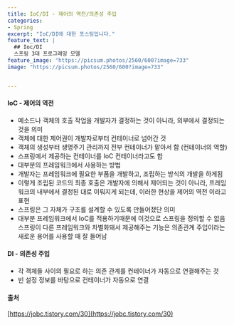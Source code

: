 ```yaml
---
title: IoC/DI - 제어의 역전/의존성 주입
categories:
- Spring
excerpt: "IoC/DI에 대한 포스팅입니다."
feature_text: |
  ## Ioc/DI
  스프링 3대 프로그래밍 모델
feature_image: "https://picsum.photos/2560/600?image=733"
image: "https://picsum.photos/2560/600?image=733"


---
```


#### IoC - 제어의 역전

- 메소드나 객체의 호출 작업을 개발자가 결정하는 것이 아니라, 외부에서 결정되는 것을 의미
- 객체에 대한 제어권이 개발자로부터 컨테이너로 넘어간 것
- 객체의 생성부터 생명주기 관리까지 전부 컨테이너가 맡아서 함 (컨테이너의 역할)
- 스프링에서 제공하는 컨테이너를 IoC 컨테이너라고도 함
- 대부분의 프레임워크에서 사용하는 방법
- 개발자는 프레임워크에 필요한 부품을 개발하고, 조립하는 방식의 개발을 하게됨
- 이렇게 조립된 코드의 최종 호출은 개발자에 의해서 제어되는 것이 아니라, 프레임워크의 내부에서 결정된 대로 이뤄지게 되는데, 이러한 현상을 제어의 역전 이라고 표현
- 스프링은 그 자체가 구조를 설계할 수 있도록 만들어졌단 의미
- 대부분 프레임워크에서 IoC를 적용하기때문에 이것으로 스프링을 정의할 수 없음
  스프링이 다른 프레임워크와 차별화돼서 제공해주는 기능은 의존관계 주입이라는 새로운 용어를 사용할 때 잘 들어남

#### DI - 의존성 주입

- 각 객체들 사이의  필요로 하는 의존 관계를 컨테이너가 자동으로 연결해주는 것
- 빈 설정 정보를 바탕으로 컨테이너가 자동으로 연결




#### 출처

[https://jobc.tistory.com/30](https://jobc.tistory.com/30)<br>

